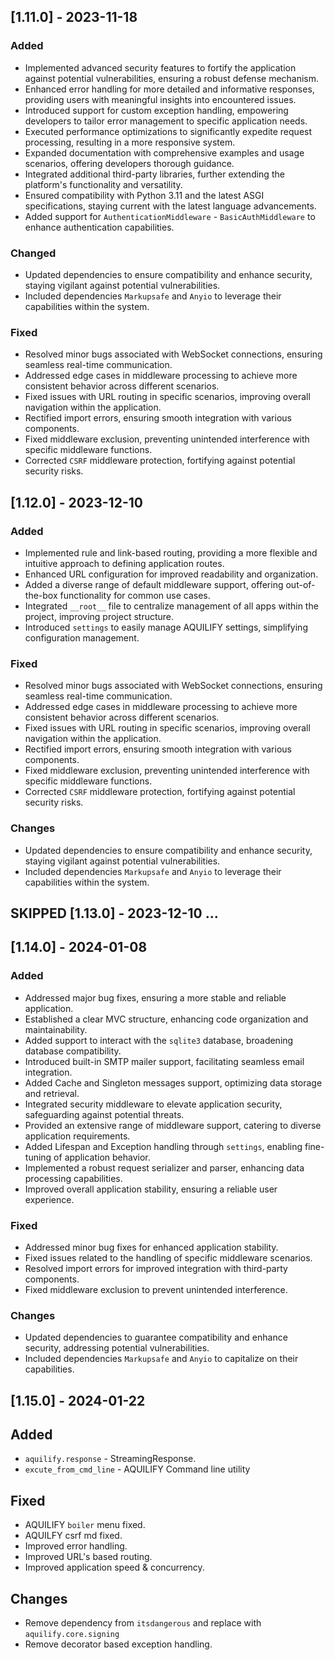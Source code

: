## [1.11.0] - 2023-11-18

### Added

- Implemented advanced security features to fortify the application against potential vulnerabilities, ensuring a robust defense mechanism.
- Enhanced error handling for more detailed and informative responses, providing users with meaningful insights into encountered issues.
- Introduced support for custom exception handling, empowering developers to tailor error management to specific application needs.
- Executed performance optimizations to significantly expedite request processing, resulting in a more responsive system.
- Expanded documentation with comprehensive examples and usage scenarios, offering developers thorough guidance.
- Integrated additional third-party libraries, further extending the platform's functionality and versatility.
- Ensured compatibility with Python 3.11 and the latest ASGI specifications, staying current with the latest language advancements.
- Added support for `AuthenticationMiddleware` - `BasicAuthMiddleware` to enhance authentication capabilities.

### Changed

- Updated dependencies to ensure compatibility and enhance security, staying vigilant against potential vulnerabilities.
- Included dependencies `Markupsafe` and `Anyio` to leverage their capabilities within the system.

### Fixed

- Resolved minor bugs associated with WebSocket connections, ensuring seamless real-time communication.
- Addressed edge cases in middleware processing to achieve more consistent behavior across different scenarios.
- Fixed issues with URL routing in specific scenarios, improving overall navigation within the application.
- Rectified import errors, ensuring smooth integration with various components.
- Fixed middleware exclusion, preventing unintended interference with specific middleware functions.
- Corrected `CSRF` middleware protection, fortifying against potential security risks.

## [1.12.0] - 2023-12-10

### Added

- Implemented rule and link-based routing, providing a more flexible and intuitive approach to defining application routes.
- Enhanced URL configuration for improved readability and organization.
- Added a diverse range of default middleware support, offering out-of-the-box functionality for common use cases.
- Integrated `__root__` file to centralize management of all apps within the project, improving project structure.
- Introduced `settings` to easily manage AQUILIFY settings, simplifying configuration management.

### Fixed

- Resolved minor bugs associated with WebSocket connections, ensuring seamless real-time communication.
- Addressed edge cases in middleware processing to achieve more consistent behavior across different scenarios.
- Fixed issues with URL routing in specific scenarios, improving overall navigation within the application.
- Rectified import errors, ensuring smooth integration with various components.
- Fixed middleware exclusion, preventing unintended interference with specific middleware functions.
- Corrected `CSRF` middleware protection, fortifying against potential security risks.

### Changes

- Updated dependencies to ensure compatibility and enhance security, staying vigilant against potential vulnerabilities.
- Included dependencies `Markupsafe` and `Anyio` to leverage their capabilities within the system.

## SKIPPED [1.13.0] - 2023-12-10 ...

## [1.14.0] - 2024-01-08

### Added

- Addressed major bug fixes, ensuring a more stable and reliable application.
- Established a clear MVC structure, enhancing code organization and maintainability.
- Added support to interact with the `sqlite3` database, broadening database compatibility.
- Introduced built-in SMTP mailer support, facilitating seamless email integration.
- Added Cache and Singleton messages support, optimizing data storage and retrieval.
- Integrated security middleware to elevate application security, safeguarding against potential threats.
- Provided an extensive range of middleware support, catering to diverse application requirements.
- Added Lifespan and Exception handling through `settings`, enabling fine-tuning of application behavior.
- Implemented a robust request serializer and parser, enhancing data processing capabilities.
- Improved overall application stability, ensuring a reliable user experience.

### Fixed

- Addressed minor bug fixes for enhanced application stability.
- Fixed issues related to the handling of specific middleware scenarios.
- Resolved import errors for improved integration with third-party components.
- Fixed middleware exclusion to prevent unintended interference.

### Changes

- Updated dependencies to guarantee compatibility and enhance security, addressing potential vulnerabilities.
- Included dependencies `Markupsafe` and `Anyio` to capitalize on their capabilities.

## [1.15.0] - 2024-01-22

## Added

- `aquilify.response` - StreamingResponse.
- `excute_from_cmd_line` - AQUILIFY Command line utility

## Fixed

- AQUILIFY `boiler` menu fixed.
- AQUILFY csrf md fixed.
- Improved error handling.
- Improved URL's based routing.
- Improved application speed & concurrency.

## Changes

- Remove dependency from `itsdangerous` and replace with `aquilify.core.signing`
- Remove decorator based exception handling.